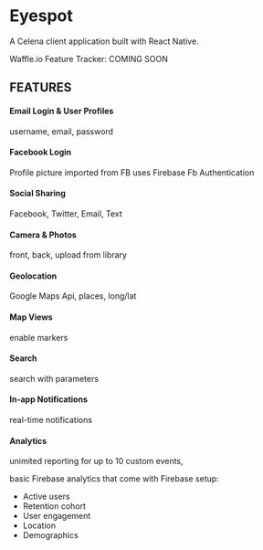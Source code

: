 # Eyespot
A Celena client application built with React Native.

Waffle.io Feature Tracker: COMING SOON

## FEATURES
						
#### Email Login & User Profiles
username, email, password
						
#### Facebook Login
Profile picture imported from FB
uses Firebase Fb Authentication
						
#### Social Sharing
Facebook, Twitter, Email, Text
						
#### Camera & Photos
front, back, upload from library
						
#### Geolocation
Google Maps Api, places, long/lat
						
#### Map Views
enable markers
						
#### Search
search with parameters
					
#### In-app Notifications
real-time notifications			
	
#### Analytics		
unimited reporting for up to 10 custom events,

basic Firebase analytics that come with Firebase setup:
* Active users
* Retention cohort
* User engagement
* Location
* Demographics

